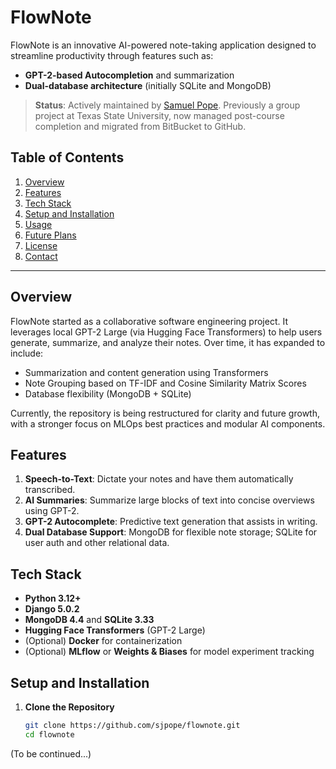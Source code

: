# FlowNote

FlowNote is an innovative AI-powered note-taking application designed to streamline productivity through features such as:
- **GPT-2-based Autocompletion** and summarization
- **Dual-database architecture** (initially SQLite and MongoDB)

> **Status**: Actively maintained by [Samuel Pope](mailto:sjpope03@gmail.com). Previously a group project at Texas State University, now managed post-course completion and migrated from BitBucket to GitHub.

## Table of Contents
1. [Overview](#overview)
2. [Features](#features)
3. [Tech Stack](#tech-stack)
4. [Setup and Installation](#setup-and-installation)
5. [Usage](#usage)
6. [Future Plans](#future-plans)
7. [License](#license)
8. [Contact](#contact)

---

## Overview

FlowNote started as a collaborative software engineering project. It leverages local GPT-2 Large (via Hugging Face Transformers) to help users generate, summarize, and analyze their notes. Over time, it has expanded to include:
- Summarization and content generation using Transformers
- Note Grouping based on TF-IDF and Cosine Similarity Matrix Scores
- Database flexibility (MongoDB + SQLite)

Currently, the repository is being restructured for clarity and future growth, with a stronger focus on MLOps best practices and modular AI components.

## Features

1. **Speech-to-Text**: Dictate your notes and have them automatically transcribed.  
2. **AI Summaries**: Summarize large blocks of text into concise overviews using GPT-2.  
3. **GPT-2 Autocomplete**: Predictive text generation that assists in writing.  
4. **Dual Database Support**: MongoDB for flexible note storage; SQLite for user auth and other relational data.

## Tech Stack

- **Python 3.12+**  
- **Django 5.0.2**  
- **MongoDB 4.4** and **SQLite 3.33**  
- **Hugging Face Transformers** (GPT-2 Large)  
- (Optional) **Docker** for containerization  
- (Optional) **MLflow** or **Weights & Biases** for model experiment tracking

## Setup and Installation

1. **Clone the Repository**  
   ```bash
   git clone https://github.com/sjpope/flownote.git
   cd flownote
   ```

(To be continued...)